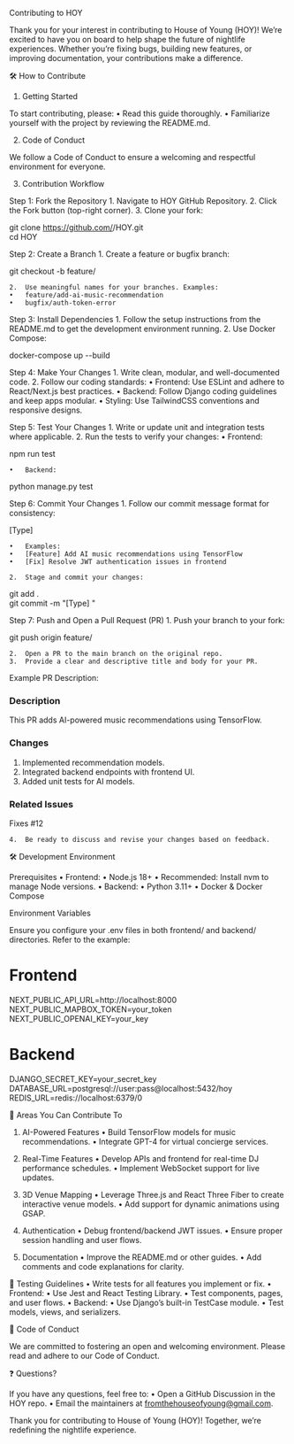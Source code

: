 Contributing to HOY

Thank you for your interest in contributing to House of Young (HOY)! We’re excited to have you on board to help shape the future of nightlife experiences. Whether you’re fixing bugs, building new features, or improving documentation, your contributions make a difference.

🛠 How to Contribute

1. Getting Started

To start contributing, please:
	•	Read this guide thoroughly.
	•	Familiarize yourself with the project by reviewing the README.md.

2. Code of Conduct

We follow a Code of Conduct to ensure a welcoming and respectful environment for everyone.

3. Contribution Workflow

Step 1: Fork the Repository
	1.	Navigate to HOY GitHub Repository.
	2.	Click the Fork button (top-right corner).
	3.	Clone your fork:

git clone https://github.com/<your-username>/HOY.git  
cd HOY  



Step 2: Create a Branch
	1.	Create a feature or bugfix branch:

git checkout -b feature/<your-feature-name>  


	2.	Use meaningful names for your branches. Examples:
	•	feature/add-ai-music-recommendation
	•	bugfix/auth-token-error

Step 3: Install Dependencies
	1.	Follow the setup instructions from the README.md to get the development environment running.
	2.	Use Docker Compose:

docker-compose up --build  



Step 4: Make Your Changes
	1.	Write clean, modular, and well-documented code.
	2.	Follow our coding standards:
	•	Frontend: Use ESLint and adhere to React/Next.js best practices.
	•	Backend: Follow Django coding guidelines and keep apps modular.
	•	Styling: Use TailwindCSS conventions and responsive designs.

Step 5: Test Your Changes
	1.	Write or update unit and integration tests where applicable.
	2.	Run the tests to verify your changes:
	•	Frontend:

npm run test  


	•	Backend:

python manage.py test  



Step 6: Commit Your Changes
	1.	Follow our commit message format for consistency:

[Type] <Brief Description>  

	•	Examples:
	•	[Feature] Add AI music recommendations using TensorFlow
	•	[Fix] Resolve JWT authentication issues in frontend

	2.	Stage and commit your changes:

git add .  
git commit -m "[Type] <Brief Description>"  



Step 7: Push and Open a Pull Request (PR)
	1.	Push your branch to your fork:

git push origin feature/<your-feature-name>  


	2.	Open a PR to the main branch on the original repo.
	3.	Provide a clear and descriptive title and body for your PR.

Example PR Description:

### Description  
This PR adds AI-powered music recommendations using TensorFlow.  

### Changes  
1. Implemented recommendation models.  
2. Integrated backend endpoints with frontend UI.  
3. Added unit tests for AI models.  

### Related Issues  
Fixes #12  

	4.	Be ready to discuss and revise your changes based on feedback.

🛠 Development Environment

Prerequisites
	•	Frontend:
	•	Node.js 18+
	•	Recommended: Install nvm to manage Node versions.
	•	Backend:
	•	Python 3.11+
	•	Docker & Docker Compose

Environment Variables

Ensure you configure your .env files in both frontend/ and backend/ directories. Refer to the example:

# Frontend  
NEXT_PUBLIC_API_URL=http://localhost:8000  
NEXT_PUBLIC_MAPBOX_TOKEN=your_token  
NEXT_PUBLIC_OPENAI_KEY=your_key  

# Backend  
DJANGO_SECRET_KEY=your_secret_key  
DATABASE_URL=postgresql://user:pass@localhost:5432/hoy  
REDIS_URL=redis://localhost:6379/0  

🚀 Areas You Can Contribute To

1. AI-Powered Features
	•	Build TensorFlow models for music recommendations.
	•	Integrate GPT-4 for virtual concierge services.

2. Real-Time Features
	•	Develop APIs and frontend for real-time DJ performance schedules.
	•	Implement WebSocket support for live updates.

3. 3D Venue Mapping
	•	Leverage Three.js and React Three Fiber to create interactive venue models.
	•	Add support for dynamic animations using GSAP.

4. Authentication
	•	Debug frontend/backend JWT issues.
	•	Ensure proper session handling and user flows.

5. Documentation
	•	Improve the README.md or other guides.
	•	Add comments and code explanations for clarity.

🧪 Testing Guidelines
	•	Write tests for all features you implement or fix.
	•	Frontend:
	•	Use Jest and React Testing Library.
	•	Test components, pages, and user flows.
	•	Backend:
	•	Use Django’s built-in TestCase module.
	•	Test models, views, and serializers.

🤝 Code of Conduct

We are committed to fostering an open and welcoming environment. Please read and adhere to our Code of Conduct.

❓ Questions?

If you have any questions, feel free to:
	•	Open a GitHub Discussion in the HOY repo.
	•	Email the maintainers at fromthehouseofyoung@gmail.com.

Thank you for contributing to House of Young (HOY)! Together, we’re redefining the nightlife experience.
